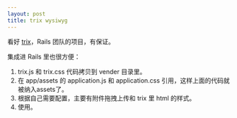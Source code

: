 ```yaml
---
layout: post
title: trix wysiwyg
---
```


看好 [trix](https://github.com/basecamp/trix)，Rails 团队的项目，有保证。

集成进 Rails 里也很方便：

1. trix.js 和 trix.css 代码拷贝到 vender 目录里。
2. 在 app/assets 的 application.js 和 application.css 引用，这样上面的代码就被纳入assets了。
3. 根据自己需要配置，主要有附件拖拽上传和 trix 里 html 的样式。
4. 使用。
